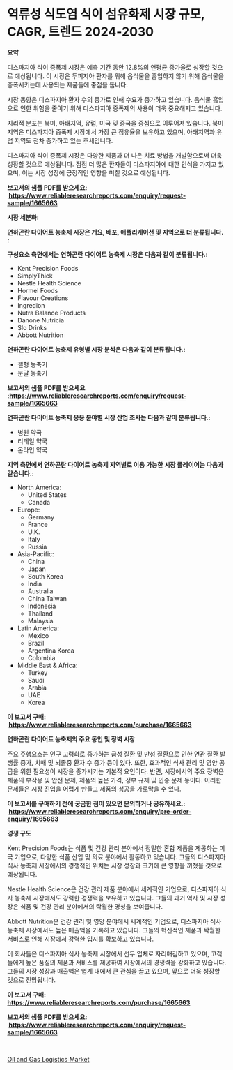 <p><h1>역류성 식도염 식이 섬유화제 시장 규모, CAGR, 트렌드 2024-2030</h1></p><p><strong>요약</strong></p>
<p><p>디스파지아 식이 증폭제 시장은 예측 기간 동안 12.8%의 연평균 증가율로 성장할 것으로 예상됩니다. 이 시장은 두피지아 환자를 위해 음식물을 흡입하지 않기 위해 음식물을 증폭시키는데 사용되는 제품들에 중점을 둡니다.</p><p>시장 동향은 디스파지아 환자 수의 증가로 인해 수요가 증가하고 있습니다. 음식물 흡입으로 인한 위험을 줄이기 위해 디스파지아 증폭제의 사용이 더욱 중요해지고 있습니다.</p><p>지리적 분포는 북미, 아태지역, 유럽, 미국 및 중국을 중심으로 이루어져 있습니다. 북미 지역은 디스파지아 증폭제 시장에서 가장 큰 점유율을 보유하고 있으며, 아태지역과 유럽 지역도 점차 증가하고 있는 추세입니다.</p><p>디스파지아 식이 증폭제 시장은 다양한 제품과 더 나은 치료 방법을 개발함으로써 더욱 성장할 것으로 예상됩니다. 점점 더 많은 환자들이 디스파지아에 대한 인식을 가지고 있으며, 이는 시장 성장에 긍정적인 영향을 미칠 것으로 예상됩니다.</p></p>
<p><strong>보고서의 샘플 PDF를 받으세요: &nbsp;<a href="https://www.reliableresearchreports.com/enquiry/request-sample/1665663">https://www.reliableresearchreports.com/enquiry/request-sample/1665663</a></strong></p>
<p><strong>시장 세분화:</strong></p>
<p><strong> 연하곤란 다이어트 농축제 시장은 개요, 배포, 애플리케이션 및 지역으로 더 분류됩니다. :</strong></p>
<p><strong>구성요소 측면에서는 연하곤란 다이어트 농축제 시장은 다음과 같이 분류됩니다.:</strong></p>
<p><ul><li>Kent Precision Foods</li><li>SimplyThick</li><li>Nestle Health Science</li><li>Hormel Foods</li><li>Flavour Creations</li><li>Ingredion</li><li>Nutra Balance Products</li><li>Danone Nutricia</li><li>Slo Drinks</li><li>Abbott Nutrition</li></ul></p>
<p><strong> 연하곤란 다이어트 농축제 유형별 시장 분석은 다음과 같이 분류됩니다.:</strong></p>
<p><ul><li>젤형 농축기</li><li>분말 농축기</li></ul></p>
<p><strong>보고서의 샘플 PDF를 받으세요 :<a href="https://www.reliableresearchreports.com/enquiry/request-sample/1665663">https://www.reliableresearchreports.com/enquiry/request-sample/1665663</a></strong></p>
<p><strong> 연하곤란 다이어트 농축제 응용 분야별 시장 산업 조사는 다음과 같이 분류됩니다.:</strong></p>
<p><ul><li>병원 약국</li><li>리테일 약국</li><li>온라인 약국</li></ul></p>
<p><strong>지역 측면에서 연하곤란 다이어트 농축제 지역별로 이용 가능한 시장 플레이어는 다음과 같습니다.:</strong></p>
<p><ul>
    <li>
        North America:
        <ul>
            <li>United States</li>
            <li>Canada</li>
        </ul>
    </li>
    <li>
        Europe:
        <ul>
            <li>Germany</li>
            <li>France</li>
            <li>U.K.</li>
            <li>Italy</li>
            <li>Russia</li>
        </ul>
    </li>
    <li>
        Asia-Pacific:
        <ul>
            <li>China</li>
            <li>Japan</li>
            <li>South Korea</li>
            <li>India</li>
            <li>Australia</li>
            <li>China Taiwan</li>
            <li>Indonesia</li>
            <li>Thailand</li>
            <li>Malaysia</li>
        </ul>
    </li>
    <li>
        Latin America:
        <ul>
            <li>Mexico</li>
            <li>Brazil</li>
            <li>Argentina Korea</li>
            <li>Colombia</li>
        </ul>
    </li>
    <li>
        Middle East & Africa:
        <ul>
            <li>Turkey</li>
            <li>Saudi</li>
            <li>Arabia</li>
            <li>UAE</li>
            <li>Korea</li>
        </ul>
    </li>
    </ul></p>
<p><strong>이 보고서 구매: &nbsp;<a href="https://www.reliableresearchreports.com/purchase/1665663">https://www.reliableresearchreports.com/purchase/1665663</a></strong></p>
<p><strong>연하곤란 다이어트 농축제의 주요 동인 및 장벽 시장</strong></p>
<p><p>주요 주행요소는 인구 고령화로 증가하는 급성 질환 및 만성 질환으로 인한 연관 질환 발생률 증가, 치매 및 뇌졸중 환자 수 증가 등이 있다. 또한, 효과적인 식사 관리 및 영양 공급을 위한 필요성이 시장을 증가시키는 기본적 요인이다. 반면, 시장에서의 주요 장벽은 제품의 부작용 및 안전 문제, 제품의 높은 가격, 정부 규제 및 인증 문제 등이다. 이러한 문제들은 시장 진입을 어렵게 만들고 제품의 성공을 가로막을 수 있다.</p></p>
<p><strong>이 보고서를 구매하기 전에 궁금한 점이 있으면 문의하거나 공유하세요.: &nbsp;<a href="https://www.reliableresearchreports.com/enquiry/pre-order-enquiry/1665663">https://www.reliableresearchreports.com/enquiry/pre-order-enquiry/1665663</a></strong></p>
<p><strong>경쟁 구도</strong></p>
<p><p>Kent Precision Foods는 식품 및 건강 관리 분야에서 정밀한 혼합 제품을 제공하는 미국 기업으로, 다양한 식품 산업 및 의료 분야에서 활동하고 있습니다. 그들의 디스파지아 식사 농축제 시장에서의 경쟁적인 위치는 시장 성장과 크기에 큰 영향을 끼쳤을 것으로 예상됩니다.</p><p>Nestle Health Science은 건강 관리 제품 분야에서 세계적인 기업으로, 디스파지아 식사 농축제 시장에서도 강력한 경쟁력을 보유하고 있습니다. 그들의 과거 역사 및 시장 성장은 식품 및 건강 관리 분야에서의 탁월한 명성을 보여줍니다.</p><p>Abbott Nutrition은 건강 관리 및 영양 분야에서 세계적인 기업으로, 디스파지아 식사 농축제 시장에서도 높은 매출액을 기록하고 있습니다. 그들의 혁신적인 제품과 탁월한 서비스로 인해 시장에서 강력한 입지를 확보하고 있습니다.</p><p>이 회사들은 디스파지아 식사 농축제 시장에서 선두 업체로 자리매김하고 있으며, 고객들에게 높은 품질의 제품과 서비스를 제공하여 시장에서의 경쟁력을 강화하고 있습니다. 그들의 시장 성장과 매출액은 업계 내에서 큰 관심을 끌고 있으며, 앞으로 더욱 성장할 것으로 전망됩니다.</p></p>
<p><strong>이 보고서 구매: &nbsp; <a href="https://www.reliableresearchreports.com/purchase/1665663">https://www.reliableresearchreports.com/purchase/1665663</a></strong></p>
<p><strong>보고서의 샘플 PDF를 받으세요: &nbsp;<a href="https://www.reliableresearchreports.com/enquiry/request-sample/1665663">https://www.reliableresearchreports.com/enquiry/request-sample/1665663</a></strong><strong></strong></p>
<p>&nbsp;</p>
<p><p><a href="https://github.com/RickHolmes3/Market-Research-Report-List-4/blob/main/oil-and-gas-logistics-market.md">Oil and Gas Logistics Market</a></p></p>